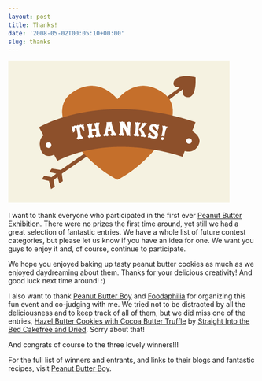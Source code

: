 ```yaml
---
layout: post
title: Thanks!
date: '2008-05-02T00:05:10+00:00'
slug: thanks
---
```

<img src='images/uploads/2008/05/pbe_thanks.gif' alt='Thank You' class="yellowborder"/>

I want to thank everyone who participated in the first ever <a href="http://www.cpbgallery.com/2008/04/15/the-great-peanut-butter-exhibition/">Peanut Butter Exhibition</a>. There were no prizes the first time around, yet still we had a great selection of fantastic entries. We have a whole list of future contest categories, but please let us know if you have an idea for one. We want you guys to enjoy it and, of course, continue to participate. 

We hope you enjoyed baking up tasty peanut butter cookies as much as we enjoyed daydreaming about them. Thanks for your delicious creativity! And good luck next time around! :)

I also want to thank <a href="http://www.peanutbutterboy.com/">Peanut Butter Boy</a> and <a href="http://www.foodaphilia.com/">Foodaphilia</a> for organizing this fun event and co-judging with me. We tried not to be distracted by all the deliciousness and to keep track of all of them, but we did miss one of the entries, <a href="http://milkforthemorningcake.blogspot.com/2008/04/hazel-butter-cookies-with-cocoa-butter.html">Hazel Butter Cookies with Cocoa Butter Truffle</a> by <a href="http://milkforthemorningcake.blogspot.com/">Straight Into the Bed Cakefree and Dried</a>. Sorry about that! 

And congrats of course to the three lovely winners!!!

For the full list of winners and entrants, and links to their blogs and fantastic recipes, visit <a href="http://www.peanutbutterboy.com/2008/04/results-great-peanut-butter-exhibition.html">Peanut Butter Boy</a>.
